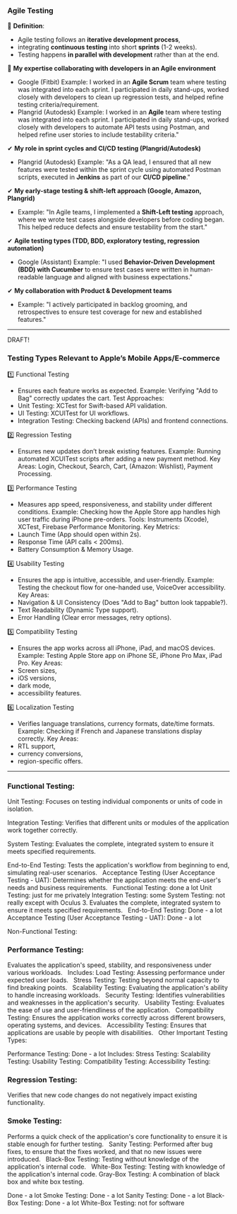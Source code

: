 
### Agile Testing

📌 **Definition**: 
* Agile testing follows an **iterative development process**,
* integrating **continuous testing** into short **sprints** (1-2 weeks).
* Testing happens **in parallel with development** rather than at the end.

🎯 **My expertise collaborating with developers in an Agile environment**

*  Google (Fitbit) Example: I worked in an **Agile Scrum** team where testing was integrated into each sprint. I participated in daily stand-ups, worked closely with developers to clean up regression tests, and helped refine testing criteria/requirement.
*  Plangrid (Autodesk) Example: I worked in an **Agile** team where testing was integrated into each sprint. I participated in daily stand-ups, worked closely with developers to automate API tests using Postman, and helped refine user stories to include testability criteria."

✔ **My role in sprint cycles and CI/CD testing (Plangrid/Autodesk)**

* Plangrid (Autodesk) Example: "As a QA lead, I ensured that all new features were tested within the sprint cycle using automated Postman scripts, executed in **Jenkins** as part of our **CI/CD pipeline**."

✔ **My early-stage testing & shift-left approach (Google, Amazon, Plangrid)**

* Example: "In Agile teams, I implemented a **Shift-Left testing** approach, where we wrote test cases alongside developers before coding began. This helped reduce defects and ensure testability from the start."

✔ **Agile testing types (TDD, BDD, exploratory testing, regression automation)**

* Google (Assistant) Example: "I used **Behavior-Driven Development (BDD) with Cucumber** to ensure test cases were written in human-readable language and aligned with business expectations."

✔ **My collaboration with Product & Development teams**

* Example: "I actively participated in backlog grooming, and retrospectives to ensure test coverage for new and established features."

***

DRAFT!

### Testing Types Relevant to Apple’s Mobile Apps/E-commerce

1️⃣ Functional Testing 
* Ensures each feature works as expected.
Example: Verifying "Add to Bag" correctly updates the cart.
Test Approaches:
* Unit Testing: XCTest for Swift-based API validation.
* UI Testing: XCUITest for UI workflows.
* Integration Testing: Checking backend (APIs) and frontend connections.

2️⃣ Regression Testing 
* Ensures new updates don’t break existing features.
Example: Running automated XCUITest scripts after adding a new payment method.
Key Areas: Login, Checkout, Search, Cart, (Amazon: Wishlist), Payment Processing.

3️⃣ Performance Testing 
* Measures app speed, responsiveness, and stability under different conditions.
Example: Checking how the Apple Store app handles high user traffic during iPhone pre-orders.
Tools: Instruments (Xcode), XCTest, Firebase Performance Monitoring.
Key Metrics:
* Launch Time (App should open within 2s).
* Response Time (API calls < 200ms).
* Battery Consumption & Memory Usage.

4️⃣ Usability Testing 
* Ensures the app is intuitive, accessible, and user-friendly.
Example: Testing the checkout flow for one-handed use, VoiceOver accessibility.
Key Areas:
* Navigation & UI Consistency (Does "Add to Bag" button look tappable?).
* Text Readability (Dynamic Type support).
* Error Handling (Clear error messages, retry options).

5️⃣ Compatibility Testing 
* Ensures the app works across all iPhone, iPad, and macOS devices.
Example: Testing Apple Store app on iPhone SE, iPhone Pro Max, iPad Pro.
Key Areas:
* Screen sizes,
* iOS versions,
* dark mode,
* accessibility features.

6️⃣ Localization Testing 
* Verifies language translations, currency formats, date/time formats.
Example: Checking if French and Japanese translations display correctly.
Key Areas: 
* RTL support,
* currency conversions,
* region-specific offers.

---

### Functional Testing:

Unit Testing:
Focuses on testing individual components or units of code in isolation.   

Integration Testing:
Verifies that different units or modules of the application work together correctly.   

System Testing:
Evaluates the complete, integrated system to ensure it meets specified requirements.   

End-to-End Testing:
Tests the application's workflow from beginning to end, simulating real-user scenarios.   
Acceptance Testing (User Acceptance Testing - UAT):
Determines whether the application meets the end-user's needs and business requirements.   
Functional Testing: done a lot
Unit Testing: just for me privately
Integration Testing: some
System Testing: not really except with Oculus 3.
Evaluates the complete, integrated system to ensure it meets specified requirements.   
End-to-End Testing:
Done - a lot
Acceptance Testing (User Acceptance Testing - UAT):
Done - a lot

Non-Functional Testing:

### Performance Testing:
Evaluates the application's speed, stability, and responsiveness under various workloads.   
Includes:
Load Testing: Assessing performance under expected user loads.   
Stress Testing: Testing beyond normal capacity to find breaking points.   
Scalability Testing: Evaluating the application's ability to handle increasing workloads.   
Security Testing:
Identifies vulnerabilities and weaknesses in the application's security.   
Usability Testing:
Evaluates the ease of use and user-friendliness of the application.   
Compatibility Testing:
Ensures the application works correctly across different browsers, operating systems, and devices.   
Accessibility Testing:
Ensures that applications are usable by people with disabilities.   
Other Important Testing Types:

Performance Testing:
Done - a lot 
Includes:
Stress Testing: 
Scalability Testing: 
Usability Testing:
Compatibility Testing:
Accessibility Testing:


### Regression Testing:
Verifies that new code changes do not negatively impact existing functionality.   
### Smoke Testing:
Performs a quick check of the application's core functionality to ensure it is stable enough for further testing.   
Sanity Testing:
Performed after bug fixes, to ensure that the fixes worked, and that no new issues were introduced.   
Black-Box Testing:
Testing without knowledge of the application's internal code.   
White-Box Testing:
Testing with knowledge of the application's internal code.
Gray-Box Testing:
A combination of black box and white box testing.

Done - a lot
Smoke Testing:
Done - a lot
Sanity Testing:
Done - a lot
Black-Box Testing:
Done - a lot
White-Box Testing: not for software
